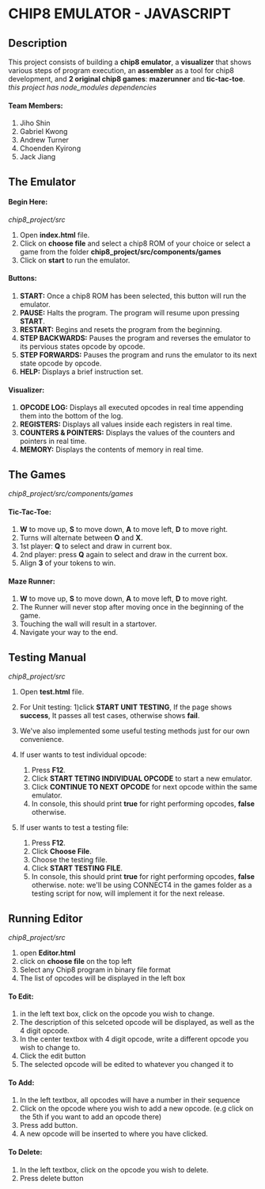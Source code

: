 # CHIP8 EMULATOR - JAVASCRIPT

## Description
This project consists of building a **chip8 emulator**, a **visualizer** that shows various steps of program execution, an **assembler** as a tool for chip8 development, and **2 original chip8 games**: **mazerunner** and **tic-tac-toe**.
*this project has node_modules dependencies*

#### Team Members:
  1. Jiho Shin
  2. Gabriel Kwong
  3. Andrew Turner
  4. Choenden Kyirong
  5. Jack Jiang


## The Emulator
#### Begin Here:
*chip8_project/src*
1. Open **index.html** file.
2. Click on **choose file** and select a chip8 ROM of your choice or select a game from the folder **chip8_project/src/components/games**
3. Click on **start** to run the emulator.

#### Buttons:
1. **START:** Once a chip8 ROM has been selected, this button will run the emulator.
2. **PAUSE:** Halts the program. The program will resume upon pressing **START**.
3. **RESTART:** Begins and resets the program from the beginning.
4. **STEP BACKWARDS:** Pauses the program and reverses the emulator to its pervious states opcode by opcode.
5. **STEP FORWARDS:** Pauses the program and runs the emulator to its next state opcode by opcode.
6. **HELP:** Displays a brief instruction set.

#### Visualizer:
1. **OPCODE LOG:** Displays all executed opcodes in real time appending them into the bottom of the log.
2. **REGISTERS:** Displays all values inside each registers in real time.
3. **COUNTERS & POINTERS:** Displays the values of the counters and pointers in real time.
4. **MEMORY:** Displays the contents of memory in real time.


## The Games
*chip8_project/src/components/games*
#### Tic-Tac-Toe:
 1. **W** to move up, **S** to move down, **A** to move left, **D** to move right.
 2. Turns will alternate between **O** and **X**.
 2. 1st player: **Q** to select and draw in current box.
 3. 2nd player: press **Q** again to select and draw in the current box.
 5. Align **3** of your tokens to win.

#### Maze Runner:
1. **W** to move up, **S** to move down, **A** to move left, **D** to move right.
2. The Runner will never stop after moving once in the beginning of the game.
2. Touching the wall will result in a startover.
3. Navigate your way to the end.


## Testing Manual
*chip8_project/src*
1. Open **test.html** file.
2. For Unit testing:
    1)click **START UNIT TESTING**, If the page shows **success**, It passes all test cases, otherwise shows **fail**.
3. We've also implemented some useful testing methods just for our own convenience.
4. If user wants to test individual opcode:
    1) Press **F12**.
    2) Click **START TETING INDIVIDUAL OPCODE** to start a new emulator.
    3) Click **CONTINUE TO NEXT OPCODE** for next opcode within the same emulator.
    4) In console, this should print **true** for right performing opcodes, **false** otherwise.

5. If user wants to test a testing file:
    1) Press **F12**.
    2) Click **Choose File**.
    3) Choose the testing file.
    4) Click **START TESTING FILE**.
    5) In console, this should print **true** for right performing opcodes, **false** otherwise.
    note: we'll be using CONNECT4 in the games folder as a testing script for now, will implement it for the next release.


## Running Editor
*chip8_project/src*
1. open **Editor.html**
2. click on **choose file** on the top left
3. Select any Chip8 program in binary file format
4. The list of opcodes will be displayed in the left box

#### To Edit:
1. in the left text box, click on the opcode you wish to change.
2. The description of this selceted opcode will be displayed, as well as the 4 digit opcode.
3. In the center textbox with 4 digit opcode, write a different opcode you wish to change to.
4. Click the edit button
5. The selected opcode will be edited to whatever you changed it to

#### To Add:
1. In the left textbox, all opcodes will have a number in their sequence
2. Click on the opcode where you wish to add a new opcode. (e.g click on the 5th if you want to add an opcode there)
4. Press add button.
5. A new opcode will be inserted to where you have clicked.

#### To Delete:
1. In the left textbox, click on the opcode you wish to delete.
2. Press delete button
